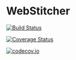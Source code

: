 # WebStitcher

[![Build Status](https://travis-ci.org/SimonDanisch/WebStitcher.jl.svg?branch=master)](https://travis-ci.org/SimonDanisch/WebStitcher.jl)

[![Coverage Status](https://coveralls.io/repos/SimonDanisch/WebStitcher.jl/badge.svg?branch=master&service=github)](https://coveralls.io/github/SimonDanisch/WebStitcher.jl?branch=master)

[![codecov.io](http://codecov.io/github/SimonDanisch/WebStitcher.jl/coverage.svg?branch=master)](http://codecov.io/github/SimonDanisch/WebStitcher.jl?branch=master)

